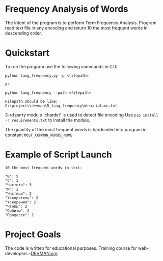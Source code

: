 # Frequency Analysis of Words

The intent of the program is to perform Term Frequency Analysis.
Program read text file in any encoding and return 10 the most frequent words in descending order.

# Quickstart

To run the program use the following commands in CLI:

```
python lang_frequency.py -p <filepath> 

or

python lang_frequency --path <filepath>

Filepath should be like:  C:\projects\devman\5_lang_frequency\description.txt
```

3-rd party module 'chardet' is used to detect file encoding
Use ```pip install -r requirements.txt``` to install the module.  

The quantity of the most frequent words is hardcoded into program in constant ```MOST_COMMON_WORDS_NUMB```

# Example of Script Launch

```
10 the most frequent words in text:

"В": 5
"С": 3
"Частота": 3
"И": 2
"Частицы": 2
"Ускоритель": 2
"Ускорения": 2
"Чтобы": 2
"Орбиты": 2
"Процессе": 2

```

# Project Goals

The code is written for educational purposes. Training course for web-developers -[DEVMAN.org](https://devman.org)

